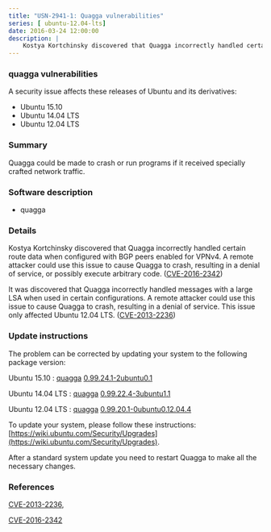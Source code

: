 ```yaml
---
title: "USN-2941-1: Quagga vulnerabilities"
series: [ ubuntu-12.04-lts]
date: 2016-03-24 12:00:00
description: |
    Kostya Kortchinsky discovered that Quagga incorrectly handled certain route data when configured with BGP peers enabled for VPNv4. A remote attacker could use this issue to cause Quagga to crash, resulting in a denial of service, or possibly execute arbitrary code. ([CVE-2016-2342](http://people.ubuntu.com/~ubuntu-security/cve/CVE-2016-2342))
--- 
```

 
 


### quagga vulnerabilities

A security issue affects these releases of Ubuntu and its derivatives:

* Ubuntu 15.10
* Ubuntu 14.04 LTS
* Ubuntu 12.04 LTS

### Summary

Quagga could be made to crash or run programs if it received specially crafted network traffic.

### Software description

* quagga 

### Details

Kostya Kortchinsky discovered that Quagga incorrectly handled certain route data when configured with BGP peers enabled for VPNv4. A remote attacker could use this issue to cause Quagga to crash, resulting in a denial of service, or possibly execute arbitrary code. ([CVE-2016-2342](http://people.ubuntu.com/~ubuntu-security/cve/CVE-2016-2342))

It was discovered that Quagga incorrectly handled messages with a large LSA when used in certain configurations. A remote attacker could use this issue to cause Quagga to crash, resulting in a denial of service. This issue only affected Ubuntu 12.04 LTS. ([CVE-2013-2236](http://people.ubuntu.com/~ubuntu-security/cve/CVE-2013-2236)) 

### Update instructions

The problem can be corrected by updating your system to the following package version:

Ubuntu 15.10
 : [quagga](https://launchpad.net/ubuntu/+source/quagga) <span> [0.99.24.1-2ubuntu0.1](https://launchpad.net/ubuntu/+source/quagga/0.99.24.1-2ubuntu0.1) </span> 

Ubuntu 14.04 LTS
 : [quagga](https://launchpad.net/ubuntu/+source/quagga) <span> [0.99.22.4-3ubuntu1.1](https://launchpad.net/ubuntu/+source/quagga/0.99.22.4-3ubuntu1.1) </span> 

Ubuntu 12.04 LTS
 : [quagga](https://launchpad.net/ubuntu/+source/quagga) <span> [0.99.20.1-0ubuntu0.12.04.4](https://launchpad.net/ubuntu/+source/quagga/0.99.20.1-0ubuntu0.12.04.4) </span> 

To update your system, please follow these instructions: [https://wiki.ubuntu.com/Security/Upgrades](https://wiki.ubuntu.com/Security/Upgrades).

After a standard system update you need to restart Quagga to make all the necessary changes. 

### References

 
 [CVE-2013-2236](http://people.ubuntu.com/~ubuntu-security/cve/CVE-2013-2236), 

 [CVE-2016-2342](http://people.ubuntu.com/~ubuntu-security/cve/CVE-2016-2342)
 


